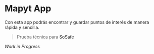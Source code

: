 # Mapyt App

Con esta app podrás encontrar y guardar puntos de interés de manera rápida y sencilla.


> Prueba técnica para [SoSafe](https://sosafeapp.com/)

*Work in Progress*